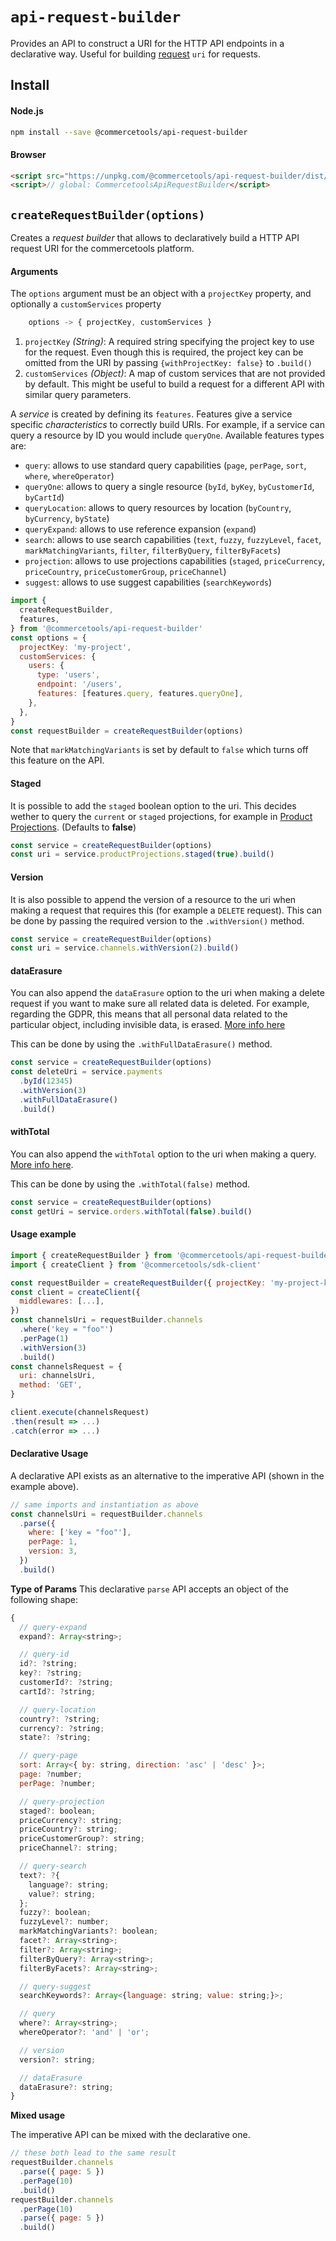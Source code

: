 # `api-request-builder`

Provides an API to construct a URI for the HTTP API endpoints in a declarative way. Useful for building [request](/sdk/Glossary.md#clientrequest) `uri` for requests.

## Install

#### Node.js

```bash
npm install --save @commercetools/api-request-builder
```

#### Browser

```html
<script src="https://unpkg.com/@commercetools/api-request-builder/dist/commercetools-api-request-builder.umd.min.js"></script>
<script>// global: CommercetoolsApiRequestBuilder</script>
```

## `createRequestBuilder(options)`

Creates a _request builder_ that allows to declaratively build a HTTP API request URI for the commercetools platform.

#### Arguments

The `options` argument must be an object with a `projectKey` property, and optionally a `customServices` property

```js
    options -> { projectKey, customServices }
```

1.  `projectKey` _(String)_: A required string specifying the project key to use for the request. Even though this is required, the project key can be omitted from the URI by passing `{withProjectKey: false}` to `.build()`
2.  `customServices` _(Object)_: A map of custom services that are not provided by default. This might be useful to build a request for a different API with similar query parameters.

A _service_ is created by defining its `features`. Features give a service specific _characteristics_ to correctly build URIs. For example, if a service can query a resource by ID you would include `queryOne`. Available features types are:

- `query`: allows to use standard query capabilities (`page`, `perPage`, `sort`, `where`, `whereOperator`)
- `queryOne`: allows to query a single resource (`byId`, `byKey`, `byCustomerId`, `byCartId`)
- `queryLocation`: allows to query resources by location (`byCountry`, `byCurrency`, `byState`)
- `queryExpand`: allows to use reference expansion (`expand`)
- `search`: allows to use search capabilities (`text`, `fuzzy`, `fuzzyLevel`, `facet`, `markMatchingVariants`, `filter`, `filterByQuery`, `filterByFacets`)
- `projection`: allows to use projections capabilities (`staged`, `priceCurrency`, `priceCountry`, `priceCustomerGroup`, `priceChannel`)
- `suggest`: allows to use suggest capabilities (`searchKeywords`)

```js
import {
  createRequestBuilder,
  features,
} from '@commercetools/api-request-builder'
const options = {
  projectKey: 'my-project',
  customServices: {
    users: {
      type: 'users',
      endpoint: '/users',
      features: [features.query, features.queryOne],
    },
  },
}
const requestBuilder = createRequestBuilder(options)
```

Note that `markMatchingVariants` is set by default to `false` which turns off this feature on the API.

#### Staged

It is possible to add the `staged` boolean option to the uri. This decides wether to query the `current` or `staged` projections, for example in [Product Projections](https://docs.commercetools.com/http-api-projects-productProjections.html#product-projections). (Defaults to **false**)

```js
const service = createRequestBuilder(options)
const uri = service.productProjections.staged(true).build()
```

#### Version

It is also possible to append the version of a resource to the uri when making a request that requires this (for example a `DELETE` request). This can be done by passing the required version to the `.withVersion()` method.

```js
const service = createRequestBuilder(options)
const uri = service.channels.withVersion(2).build()
```

#### dataErasure

You can also append the `dataErasure` option to the uri when making a delete request if you want to make sure all related data is deleted. For example, regarding the GDPR, this means that all personal data related to the particular object, including invisible data, is erased. [More info here](https://docs.commercetools.com/release-notes#releases-2018-05-24-data-erasure)

This can be done by using the `.withFullDataErasure()` method.

```js
const service = createRequestBuilder(options)
const deleteUri = service.payments
  .byId(12345)
  .withVersion(3)
  .withFullDataErasure()
  .build()
```

#### withTotal

You can also append the `withTotal` option to the uri when making a query. [More info here](https://docs.commercetools.com/http-api#pagedqueryresult).

This can be done by using the `.withTotal(false)` method.

```js
const service = createRequestBuilder(options)
const getUri = service.orders.withTotal(false).build()
```

#### Usage example

```js
import { createRequestBuilder } from '@commercetools/api-request-builder'
import { createClient } from '@commercetools/sdk-client'

const requestBuilder = createRequestBuilder({ projectKey: 'my-project-key' })
const client = createClient({
  middlewares: [...],
})
const channelsUri = requestBuilder.channels
  .where('key = "foo"')
  .perPage(1)
  .withVersion(3)
  .build()
const channelsRequest = {
  uri: channelsUri,
  method: 'GET',
}

client.execute(channelsRequest)
.then(result => ...)
.catch(error => ...)
```

#### Declarative Usage

A declarative API exists as an alternative to the imperative API (shown in the example above).

```js
// same imports and instantiation as above
const channelsUri = requestBuilder.channels
  .parse({
    where: ['key = "foo"'],
    perPage: 1,
    version: 3,
  })
  .build()
```

**Type of Params**
This declarative `parse` API accepts an object of the following shape:

```js
{
  // query-expand
  expand?: Array<string>;

  // query-id
  id?: ?string;
  key?: ?string;
  customerId?: ?string;
  cartId?: ?string;

  // query-location
  country?: ?string;
  currency?: ?string;
  state?: ?string;

  // query-page
  sort: Array<{ by: string, direction: 'asc' | 'desc' }>;
  page: ?number;
  perPage: ?number;

  // query-projection
  staged?: boolean;
  priceCurrency?: string;
  priceCountry?: string;
  priceCustomerGroup?: string;
  priceChannel?: string;

  // query-search
  text?: ?{
    language?: string;
    value?: string;
  };
  fuzzy?: boolean;
  fuzzyLevel?: number;
  markMatchingVariants?: boolean;
  facet?: Array<string>;
  filter?: Array<string>;
  filterByQuery?: Array<string>;
  filterByFacets?: Array<string>;

  // query-suggest
  searchKeywords?: Array<{language: string; value: string;}>;

  // query
  where?: Array<string>;
  whereOperator?: 'and' | 'or';

  // version
  version?: string;

  // dataErasure
  dataErasure?: string;
}
```

**Mixed usage**

The imperative API can be mixed with the declarative one.

```js
// these both lead to the same result
requestBuilder.channels
  .parse({ page: 5 })
  .perPage(10)
  .build()
requestBuilder.channels
  .perPage(10)
  .parse({ page: 5 })
  .build()
```
